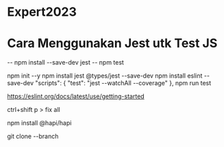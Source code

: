 # Expert2023

# Cara Menggunakan Jest utk Test JS
-- npm install --save-dev jest
-- npm test


npm init --y
npm install jest @types/jest --save-dev
npm install eslint --save-dev
"scripts": {
    "test": "jest --watchAll --coverage"
 },
npm run test

https://eslint.org/docs/latest/use/getting-started

ctrl+shift p > fix all

npm install @hapi/hapi

git clone --branch <branch> <url>
